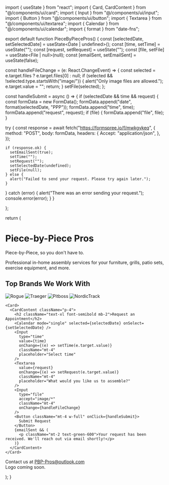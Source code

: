 import { useState } from "react"; import { Card, CardContent } from "@/components/ui/card"; import { Input } from "@/components/ui/input"; import { Button } from "@/components/ui/button"; import { Textarea } from "@/components/ui/textarea"; import { Calendar } from "@/components/ui/calendar"; import { format } from "date-fns";

export default function PieceByPiecePros() { const [selectedDate, setSelectedDate] = useState<Date | undefined>(); const [time, setTime] = useState(""); const [request, setRequest] = useState(""); const [file, setFile] = useState<File | null>(null); const [emailSent, setEmailSent] = useState(false);

const handleFileChange = (e: React.ChangeEvent<HTMLInputElement>) => { const selected = e.target.files ? e.target.files[0] : null; if (selected && !selected.type.startsWith("image/")) { alert("Only image files are allowed."); e.target.value = ""; return; } setFile(selected); };

const handleSubmit = async () => { if (selectedDate && time && request) { const formData = new FormData(); formData.append("date", format(selectedDate, "PPP")); formData.append("time", time); formData.append("request", request); if (file) { formData.append("file", file); }

try {
    const response = await fetch("https://formspree.io/f/mwkgykeq", {
      method: "POST",
      body: formData,
      headers: {
        Accept: "application/json",
      },
    });

    if (response.ok) {
      setEmailSent(true);
      setTime("");
      setRequest("");
      setSelectedDate(undefined);
      setFile(null);
    } else {
      alert("Failed to send your request. Please try again later.");
    }
  } catch (error) {
    alert("There was an error sending your request.");
    console.error(error);
  }
}

};

return ( <div className="min-h-screen p-8 bg-gray-50"> <div className="text-center mb-8"> <h1 className="text-4xl font-bold">Piece-by-Piece Pros</h1> <p className="text-xl italic mt-2">Piece-by-Piece, so you don't have to.</p> <p className="text-lg mt-2">Professional in-home assembly services for your furniture, grills, patio sets, exercise equipment, and more.</p> </div>

<div className="grid grid-cols-1 md:grid-cols-2 gap-6">
    <Card>
      <CardContent className="p-4">
        <h2 className="text-xl font-semibold mb-2">Top Brands We Work With</h2>
        <div className="grid grid-cols-2 gap-4">
          <img src="/rogue-logo.png" alt="Rogue" className="object-contain h-20" />
          <img src="/traeger-logo.png" alt="Traeger" className="object-contain h-20" />
          <img src="/pitboss-logo.png" alt="Pitboss" className="object-contain h-20" />
          <img src="/nordictrack-logo.png" alt="NordicTrack" className="object-contain h-20" />
        </div>
      </CardContent>
    </Card>

    <Card>
      <CardContent className="p-4">
        <h2 className="text-xl font-semibold mb-2">Request an Appointment</h2>
        <Calendar mode="single" selected={selectedDate} onSelect={setSelectedDate} />
        <Input
          type="time"
          value={time}
          onChange={(e) => setTime(e.target.value)}
          className="mt-4"
          placeholder="Select time"
        />
        <Textarea
          value={request}
          onChange={(e) => setRequest(e.target.value)}
          className="mt-4"
          placeholder="What would you like us to assemble?"
        />
        <Input
          type="file"
          accept="image/*"
          className="mt-4"
          onChange={handleFileChange}
        />
        <Button className="mt-4 w-full" onClick={handleSubmit}>
          Submit Request
        </Button>
        {emailSent && (
          <p className="mt-2 text-green-600">Your request has been received. We'll reach out via email shortly!</p>
        )}
      </CardContent>
    </Card>
  </div>

  <footer className="mt-12 text-center text-sm text-gray-600">
    Contact us at <a href="mailto:PBP-Pros@outlook.com" className="text-blue-600">PBP-Pros@outlook.com</a><br />
    Logo coming soon.
  </footer>
</div>

); }

